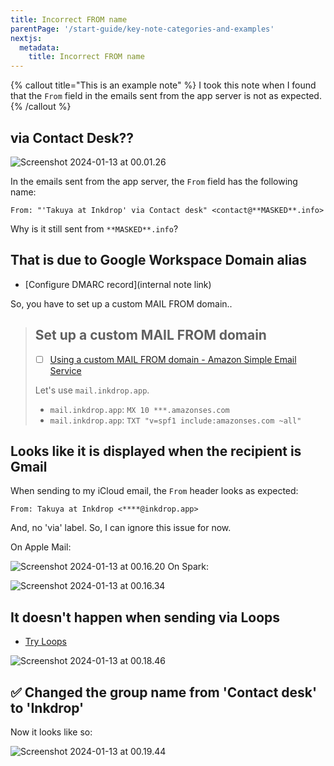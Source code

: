 ```yaml
---
title: Incorrect FROM name
parentPage: '/start-guide/key-note-categories-and-examples'
nextjs:
  metadata:
    title: Incorrect FROM name
---
```


{% callout title="This is an example note" %}
I took this note when I found that the `From` field in the emails sent from the app server is not as expected.
{% /callout %}

## via Contact Desk??

![Screenshot 2024-01-13 at 00.01.26](/images/example-note_troubleshooting-3_01_via-contact-desk.png)

In the emails sent from the app server, the `From` field has the following name:

```
From: "'Takuya at Inkdrop' via Contact desk" <contact@**MASKED**.info>
```

Why is it still sent from `**MASKED**.info`?

## That is due to Google Workspace Domain alias

- [Configure DMARC record](internal note link)

So, you have to set up a custom MAIL FROM domain..

> ## Set up a custom MAIL FROM domain
>
> - [ ] [Using a custom MAIL FROM domain - Amazon Simple Email Service](https://docs.aws.amazon.com/ses/latest/dg/mail-from.html)
>
> Let's use `mail.inkdrop.app`.
>
> - `mail.inkdrop.app`: `MX 10 ***.amazonses.com`
> - `mail.inkdrop.app`: `TXT "v=spf1 include:amazonses.com ~all"`

## Looks like it is displayed when the recipient is Gmail

When sending to my iCloud email, the `From` header looks as expected:

```
From: Takuya at Inkdrop <****@inkdrop.app>
```

And, no 'via' label.
So, I can ignore this issue for now.

On Apple Mail:

![Screenshot 2024-01-13 at 00.16.20](/images/example-note_troubleshooting-3_02_apple-mail.png)
On Spark:

![Screenshot 2024-01-13 at 00.16.34](/images/example-note_troubleshooting-3_03_spark.png)

## It doesn't happen when sending via Loops

- [Try Loops](inkdrop://note/WPweN_aW5)

![Screenshot 2024-01-13 at 00.18.46](/images/example-note_troubleshooting-3_04_loops.png)

## ✅ Changed the group name from 'Contact desk' to 'Inkdrop'

Now it looks like so:

![Screenshot 2024-01-13 at 00.19.44](/images/example-note_troubleshooting-3_05_changed-group-name.png)
